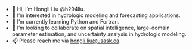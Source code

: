 - 👋 Hi, I’m Hongli Liu @h294liu.
- 👀 I’m interested in hydrologic modeling and forecasting applications.
- 🌱 I’m currently learning Python and Fortran.
- 💞️ I’m looking to collaborate on spatial intelligence, large-domain parameter estimation, and uncertainty analysis in hydrologic modeling.
- 📫 Please reach me via hongli.liu@usask.ca.

<!---
h294liu/h294liu is a ✨ special ✨ repository because its `README.md` (this file) appears on your GitHub profile.
You can click the Preview link to take a look at your changes.
--->
